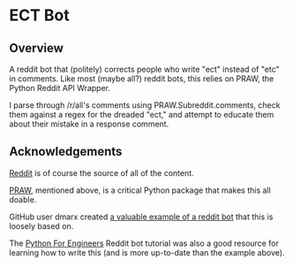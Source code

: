 # ECT Bot

## Overview

A reddit bot that (politely) corrects people who write "ect" instead of "etc" in comments. Like most (maybe all?) reddit bots, this relies on PRAW, the Python Reddit API Wrapper.

I parse through /r/all's comments using PRAW.Subreddit.comments, check them against a regex for the dreaded "ect," and attempt to educate them about their mistake in a response comment.

## Acknowledgements

[Reddit](www.reddit.com) is of course the source of all of the content.

[PRAW](https://github.com/praw-dev/praw), mentioned above, is a critical Python package that makes this all doable.

GitHub user dmarx created [a valuable example of a reddit bot](https://gist.github.com/dmarx/5550922) that this is loosely based on.

The [Python For Engineers](https://www.pythonforengineers.com/build-a-reddit-bot-part-1/) Reddit bot tutorial was also a good resource for learning how to write this (and is more up-to-date than the example above).
